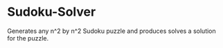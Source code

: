 # Sudoku-Solver
Generates any n^2 by n^2 Sudoku puzzle and produces solves a solution for the puzzle.
